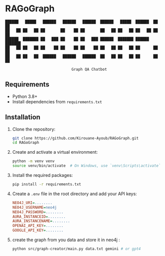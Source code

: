 # RAGoGraph

```
██████   █████   ██████   ██████   ██████  ██████   █████  ██████  ██   ██ 
██   ██ ██   ██ ██       ██    ██ ██       ██   ██ ██   ██ ██   ██ ██   ██ 
██████  ███████ ██   ███ ██    ██ ██   ███ ██████  ███████ ██████  ███████ 
██   ██ ██   ██ ██    ██ ██    ██ ██    ██ ██   ██ ██   ██ ██      ██   ██ 
██   ██ ██   ██  ██████   ██████   ██████  ██   ██ ██   ██ ██      ██   ██ 
                                                                           
                              Graph QA Chatbot                                             
```                                                                          
## Requirements

- Python 3.8+
- Install dependencies from `requirements.txt`

## Installation

1. Clone the repository:
    ```sh
    git clone https://github.com/Kirouane-Ayoub/RAGoGraph.git
    cd RAGoGraph
    ```

2. Create and activate a virtual environment:
    ```sh
    python -m venv venv
    source venv/bin/activate  # On Windows, use `venv\Scripts\activate`
    ```

3. Install the required packages:
    ```sh
    pip install -r requirements.txt
    ```

4. Create a `.env` file in the root directory and add your API keys:
    ```ini
    NEO4J_URI=........
    NEO4J_USERNAME=neo4j
    NEO4J_PASSWORD=........
    AURA_INSTANCEID=........
    AURA_INSTANCENAME=........
    OPENAI_API_KEY=........
    GOOGLE_API_KEY=........
    ```
5. create the graph from you data and store it in neo4j : 

    ```sh
    python src/graph-creator/main.py data.txt gemini # or gpt4
    ```
